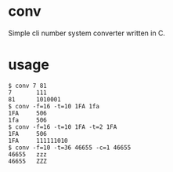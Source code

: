 # conv
Simple cli number system converter written in C.

# usage
```console
$ conv 7 81
7       111
81      1010001
$ conv -f=16 -t=10 1FA 1fa
1FA     506
1fa     506
$ conv -f=16 -t=10 1FA -t=2 1FA
1FA     506
1FA     111111010
$ conv -f=10 -t=36 46655 -c=1 46655
46655   zzz
46655   ZZZ
```
 
